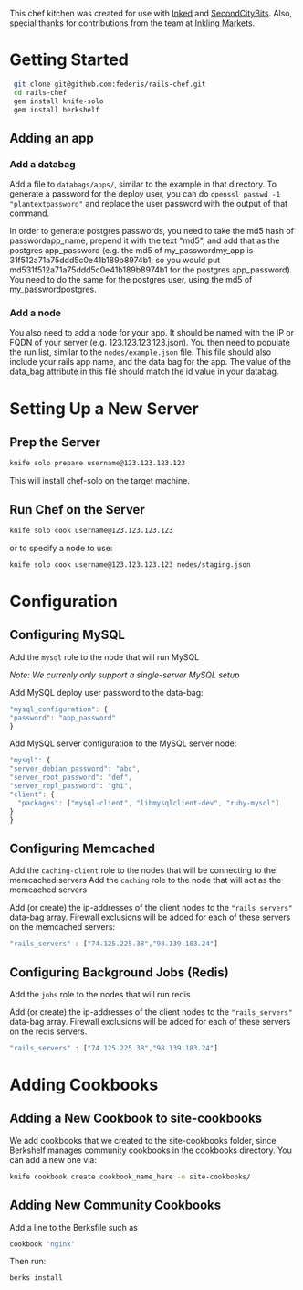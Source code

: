 This chef kitchen was created for use with [Inked](https://www.inkedcrm.com) and [SecondCityBits](https://www.secondcitybits.com). Also, special thanks for contributions from the team at [Inkling Markets](http://inklingmarkets.com/).


Getting Started
===============

```bash
 git clone git@github.com:federis/rails-chef.git
 cd rails-chef
 gem install knife-solo
 gem install berkshelf
```

Adding an app
-------------

### Add a databag

Add a file to ```databags/apps/```, similar to the example in that directory. To generate a password for the deploy user, you can do ```openssl passwd -1 "plantextpassword"``` and replace the user password with the output of that command.

In order to generate postgres passwords, you need to take the md5 hash of passwordapp_name, prepend it with the text "md5", and add that as the postgres app_password (e.g. the md5 of my_passwordmy_app is 31f512a71a75ddd5c0e41b189b8974b1, so you would put md531f512a71a75ddd5c0e41b189b8974b1 for the postgres app_password). You need to do the same for the postgres user, using the md5 of my_passwordpostgres.

### Add a node

You also need to add a node for your app. It should be named with the IP or FQDN of your server (e.g. 123.123.123.123.json). You then need to populate the run list, similar to the ```nodes/example.json``` file. This file should also include your rails app name, and the data bag for the app. The value of the data_bag attribute in this file should match the id value in your databag.


Setting Up a New Server
=======================

Prep the Server
---------------

```bash
knife solo prepare username@123.123.123.123
```

This will install chef-solo on the target machine.


Run Chef on the Server
----------------------

```bash
knife solo cook username@123.123.123.123
```

or to specify a node to use:

```bash
knife solo cook username@123.123.123.123 nodes/staging.json
```


Configuration
=============

Configuring MySQL
-----------------

Add the ```mysql``` role to the node that will run MySQL

_Note: We currenly only support a single-server MySQL setup_

Add MySQL deploy user password to the data-bag:

```javascript
"mysql_configuration": {
"password": "app_password"
}
```

Add MySQL server configuration to the MySQL server node:

```javascript
"mysql": {
"server_debian_password": "abc",
"server_root_password": "def",
"server_repl_password": "ghi",
"client": {
  "packages": ["mysql-client", "libmysqlclient-dev", "ruby-mysql"]
}
}

```
Configuring Memcached
---------------------

Add the ```caching-client``` role to the nodes that will be connecting to the memcached servers
Add the ```caching``` role to the node that will act as the memcached servers

Add (or create) the ip-addresses of the client nodes to the ```"rails_servers"``` data-bag array. Firewall exclusions will be added for each of these servers on the memcached servers:

```javascript
"rails_servers" : ["74.125.225.38","98.139.183.24"]
```

Configuring Background Jobs (Redis)
-----------------------------------

Add the ```jobs``` role to the nodes that will run redis

Add (or create) the ip-addresses of the client nodes to the ```"rails_servers"``` data-bag array. Firewall exclusions will be added for each of these servers on the redis servers. 


```javascript
"rails_servers" : ["74.125.225.38","98.139.183.24"]
```



Adding Cookbooks
================

Adding a New Cookbook to site-cookbooks
---------------------------------------

We add cookbooks that we created to the site-cookbooks folder, since Berkshelf manages community cookbooks in the cookbooks directory. You can add a new one via:

```bash
knife cookbook create cookbook_name_here -o site-cookbooks/
```


Adding New Community Cookbooks
------------------------------

Add a line to the Berksfile such as 

```ruby
cookbook 'nginx'
```

Then run:

```bash
berks install
```
